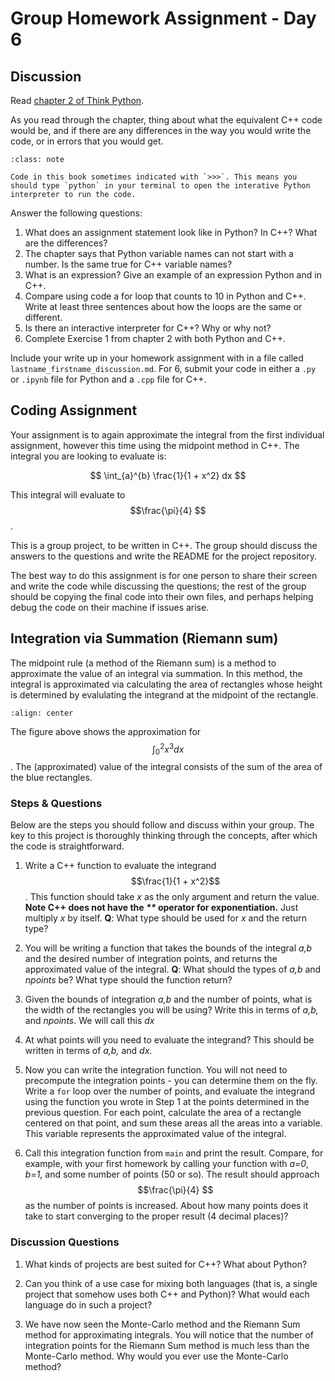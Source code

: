 # Group Homework Assignment - Day 6

## Discussion

Read [chapter 2 of Think Python](https://greenteapress.com/thinkpython2/html/thinkpython2003.html).

As you read through the chapter, thing about what the equivalent C++ code would be, and if there are any differences in the way you would write the code, or in errors that you would get. 

```{admonition} The Python interpreter
:class: note

Code in this book sometimes indicated with `>>>`. This means you should type `python` in your terminal to open the interative Python interpreter to run the code.
```

Answer the following questions:

1. What does an assignment statement look like in Python? In C++? What are the differences?
2. The chapter says that Python variable names can not start with a number. Is the same true for C++ variable names?
3. What is an expression? Give an example of an expression Python and in C++.
4. Compare using code a for loop that counts to 10 in Python and C++. Write at least three sentences about how the loops are the same or different.
5. Is there an interactive interpreter for C++? Why or why not?
6. Complete Exercise 1 from chapter 2 with both Python and C++.

Include your write up in your homework assignment with in a file called
`lastname_firstname_discussion.md`. For 6, submit your code in either a `.py` or `.ipynb` file for Python and a `.cpp` file for C++.

## Coding Assignment
Your assignment is to again approximate the integral from the first individual
assignment, however this time using the midpoint method in C++.
The integral you are looking
to evaluate is:

$$ \int_{a}^{b} \frac{1}{1 + x^2} dx $$

This integral will evaluate to $$\frac{\pi}{4} $$.

This is a group project, to be written in C++. The group should discuss
the answers to the questions and write the README for the project repository.

The best way to do this assignment is for one person to share their screen
and write the code while discussing the questions; the rest of the group
should be copying the final code into their own files, and perhaps helping
debug the code on their machine if issues arise.

## Integration via Summation (Riemann sum)

The midpoint rule (a method of the Riemann sum) is a method to approximate
the value of an integral via summation. In this method, the integral is
approximated via calculating the area of rectangles whose height is determined
by evalulating the integrand at the midpoint of the rectangle.

```{image} ../fig/cpp/homework_midpoint1.png
:align: center
```

The figure above shows the approximation for $$ \int_{0}^2 x^3 dx $$. The
(approximated) value of the integral consists of the sum of the area of the
blue rectangles.


### Steps & Questions

Below are the steps you should follow and discuss within your group. The
key to this project is thoroughly thinking through the concepts, after which
the code is straightforward.

1. Write a C++ function to evaluate the integrand $$\frac{1}{1 + x^2}$$. This
function should take *x* as the only argument and return the value. 
**Note C++ does not have the *\*\** operator for exponentiation.** Just
multiply *x* by itself.  **Q**: What type should be used for *x* and the return type?

1. You will be writing a function that takes the bounds of the integral *a,b*
and the desired number of integration points, and returns the approximated
value of the integral. **Q**: What should the types of *a,b* and *npoints*
be? What type should the function return?

1. Given the bounds of integration *a,b* and the number of points, what is
the width of the rectangles you will be using? Write this in terms of *a,b,*
and *npoints*. We will call this *dx*

1. At what points will you need to evaluate the integrand? This should be
written in terms of *a,b,* and *dx*.

1. Now you can write the integration function. You will not need to precompute
the integration points - you can determine them on the fly. Write a `for`
loop over the number of points, and evaluate the integrand using the function
you wrote in Step 1 at the points determined in the previous question. For
each point, calculate the area of a rectangle centered on that point, and
sum these areas all the areas into a variable. This variable represents the
approximated value of the integral.

1. Call this integration function from `main` and print the result. Compare,
for example, with your first homework by calling your function with *a=0*,
*b=1*, and some number of points (50 or so).  The result should approach
$$\frac{\pi}{4} $$ as the number of points is increased. About how many points
does it take to start converging to the proper result (4 decimal places)?


### Discussion Questions

1. What kinds of projects are best suited for C++? What about Python?
 
1. Can you think of a use case for mixing both languages (that is, a single project
 that somehow uses both C++ and Python)? What would each language do in such a project?
 
1. We have now seen the Monte-Carlo method and the Riemann Sum method for
 approximating integrals. You will notice that the number of integration points
 for the Riemann Sum method is much less than the Monte-Carlo method. Why
 would you ever use the Monte-Carlo method?